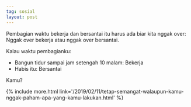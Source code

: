 ```yaml
---
tag: sosial
layout: post
---
```


Pembagian waktu bekerja dan bersantai itu harus ada biar kita nggak over: Nggak over bekerja atau nggak over bersantai.

Kalau waktu pembagianku:

- Bangun tidur sampai jam setengah 10 malam: Bekerja
- Habis itu: Bersantai

Kamu?

{% include more.html link='/2019/02/11/tetap-semangat-walaupun-kamu-nggak-paham-apa-yang-kamu-lakukan.html' %}